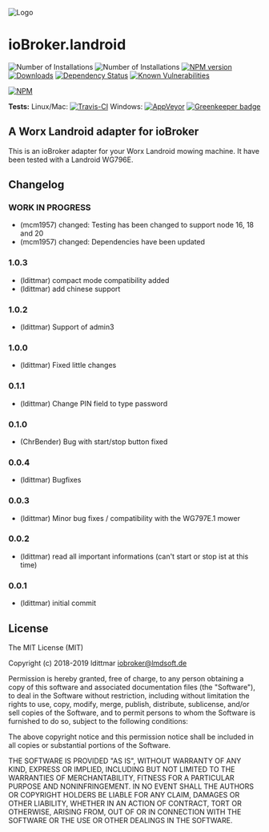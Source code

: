 ![Logo](admin/landroid.png)
# ioBroker.landroid

![Number of Installations](http://iobroker.live/badges/landroid-installed.svg) ![Number of Installations](http://iobroker.live/badges/landroid-stable.svg) [![NPM version](http://img.shields.io/npm/v/iobroker.landroid.svg)](https://www.npmjs.com/package/iobroker.landroid)
[![Downloads](https://img.shields.io/npm/dm/iobroker.landroid.svg)](https://www.npmjs.com/package/iobroker.landroid)
[![Dependency Status](https://img.shields.io/david/iobroker-community-adapters/iobroker.landroid.svg)](https://david-dm.org/iobroker-community-adapters/iobroker.landroid)
[![Known Vulnerabilities](https://snyk.io/test/github/iobroker-community-adapters/ioBroker.landroid/badge.svg)](https://snyk.io/test/github/iobroker-community-adapters/ioBroker.landroid)

[![NPM](https://nodei.co/npm/iobroker.landroid.png?downloads=true)](https://nodei.co/npm/iobroker.landroid/)

**Tests:** Linux/Mac: [![Travis-CI](http://img.shields.io/travis/iobroker-community-adapters/ioBroker.landroid/master.svg)](https://travis-ci.org/iobroker-community-adapters/ioBroker.landroid)
Windows: [![AppVeyor](https://ci.appveyor.com/api/projects/status/github/iobroker-community-adapters/ioBroker.landroid?branch=master&svg=true)](https://ci.appveyor.com/project/iobroker-community-adapters/ioBroker-landroid/) 
[![Greenkeeper badge](https://badges.greenkeeper.io/iobroker-community-adapters/ioBroker.landroid.svg)](https://greenkeeper.io/)


## A Worx Landroid adapter for ioBroker

This is an ioBroker adapter for your Worx Landroid mowing machine. It have been tested with a Landroid WG796E.

## Changelog

<!--
    Placeholder for the next version (at the beginning of the line):
    ### **WORK IN PROGRESS**
-->
### **WORK IN PROGRESS**
-   (mcm1957) changed: Testing has been changed to support node 16, 18 and 20
-   (mcm1957) changed: Dependencies have been updated

### 1.0.3
* (ldittmar) compact mode compatibility added
* (ldittmar) add chinese support

### 1.0.2
* (ldittmar) Support of admin3

### 1.0.0
* (ldittmar) Fixed little changes

### 0.1.1
* (ldittmar) Change PIN field to type password

### 0.1.0
* (ChrBender) Bug with start/stop button fixed

### 0.0.4
* (ldittmar) Bugfixes

### 0.0.3
* (ldittmar) Minor bug fixes / compatibility with the WG797E.1 mower

### 0.0.2
* (ldittmar) read all important informations (can't start or stop ist at this time)

### 0.0.1
* (ldittmar) initial commit

## License
The MIT License (MIT)

Copyright (c) 2018-2019 ldittmar <iobroker@lmdsoft.de>

Permission is hereby granted, free of charge, to any person obtaining a copy
of this software and associated documentation files (the "Software"), to deal
in the Software without restriction, including without limitation the rights
to use, copy, modify, merge, publish, distribute, sublicense, and/or sell
copies of the Software, and to permit persons to whom the Software is
furnished to do so, subject to the following conditions:

The above copyright notice and this permission notice shall be included in
all copies or substantial portions of the Software.

THE SOFTWARE IS PROVIDED "AS IS", WITHOUT WARRANTY OF ANY KIND, EXPRESS OR
IMPLIED, INCLUDING BUT NOT LIMITED TO THE WARRANTIES OF MERCHANTABILITY,
FITNESS FOR A PARTICULAR PURPOSE AND NONINFRINGEMENT. IN NO EVENT SHALL THE
AUTHORS OR COPYRIGHT HOLDERS BE LIABLE FOR ANY CLAIM, DAMAGES OR OTHER
LIABILITY, WHETHER IN AN ACTION OF CONTRACT, TORT OR OTHERWISE, ARISING FROM,
OUT OF OR IN CONNECTION WITH THE SOFTWARE OR THE USE OR OTHER DEALINGS IN
THE SOFTWARE.
